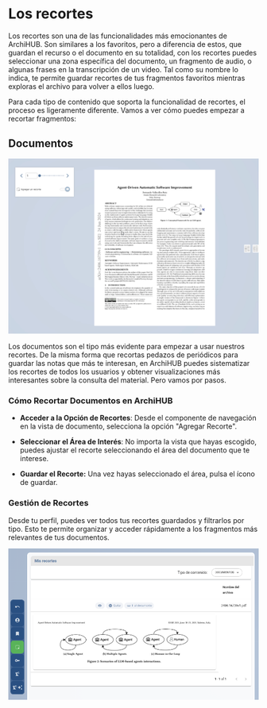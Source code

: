 # Los recortes

Los recortes son una de las funcionalidades más emocionantes de ArchiHUB. Son similares a los favoritos, pero a diferencia de estos, que guardan el recurso o el documento en su totalidad, con los recortes puedes seleccionar una zona específica del documento, un fragmento de audio, o algunas frases en la transcripción de un video. Tal como su nombre lo indica, te permite guardar recortes de tus fragmentos favoritos mientras exploras el archivo para volver a ellos luego.

Para cada tipo de contenido que soporta la funcionalidad de recortes, el proceso es ligeramente diferente. Vamos a ver cómo puedes empezar a recortar fragmentos:

## Documentos

![Recorte documento](/imagenes/recortes_anim.gif)

Los documentos son el tipo más evidente para empezar a usar nuestros recortes. De la misma forma que recortas pedazos de periódicos para guardar las notas que más te interesan, en ArchiHUB puedes sistematizar los recortes de todos los usuarios y obtener visualizaciones más interesantes sobre la consulta del material. Pero vamos por pasos.

### Cómo Recortar Documentos en ArchiHUB

- __Acceder a la Opción de Recortes__: Desde el componente de navegación en la vista de documento, selecciona la opción "Agregar Recorte".

- __Seleccionar el Área de Interés__: No importa la vista que hayas escogido, puedes ajustar el recorte seleccionando el área del documento que te interese.

- __Guardar el Recorte:__ Una vez hayas seleccionado el área, pulsa el ícono de guardar.

### Gestión de Recortes

Desde tu perfil, puedes ver todos tus recortes guardados y filtrarlos por tipo. Esto te permite organizar y acceder rápidamente a los fragmentos más relevantes de tus documentos.

![Vista recortes en el perfil](../imagenes/perfil_recortes.png)
